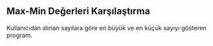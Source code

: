 ## Max-Min Değerleri Karşılaştırma

Kullanıcıdan alınan sayılara göre en büyük ve en küçük sayıyı gösteren program.